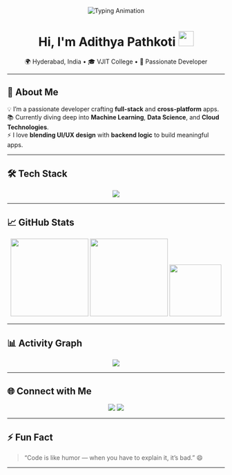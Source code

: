 <!-- Dynamic Banner -->
<p align="center">
  <img src="https://readme-typing-svg.demolab.com?font=Fira+Code&weight=600&size=28&pause=1000&color=4A90E2&center=true&vCenter=true&width=550&lines=Hey+there+👋;I'm+Adithya+Pathkoti;Full-Stack+%26+Mobile+Dev+Enthusiast;Machine+Learning+%26+Cloud+Explorer" alt="Typing Animation" />
</p>

<!-- Waving Hand Animation -->
<h1 align="center">
  Hi, I'm Adithya Pathkoti <img src="https://media.giphy.com/media/hvRJCLFzcasrR4ia7z/giphy.gif" width="35">
</h1>

<p align="center">
  🌍 Hyderabad, India • 🎓 VJIT College • 🚀 Passionate Developer  
</p>

---

## 🚀 About Me

💡 I’m a passionate developer crafting **full-stack** and **cross-platform** apps.  
📚 Currently diving deep into **Machine Learning**, **Data Science**, and **Cloud Technologies**.  
⚡ I love **blending UI/UX design** with **backend logic** to build meaningful apps.  

---

## 🛠 Tech Stack

<p align="center">
  <img src="https://skillicons.dev/icons?i=dart,flutter,js,python,html,css,react,firebase,vercel,github,vscode" />
</p>

---

## 📈 GitHub Stats

<div align="center">

<!-- GitHub Stats -->
<img src="https://github-readme-stats.vercel.app/api?username=adithyapathkoti&show_icons=true&theme=radical" height="180" />

<!-- Streak Stats -->
<img src="https://github-readme-streak-stats.herokuapp.com/?user=adithyapathkoti&theme=radical" height="180" />

<!-- Trophies -->
<img src="https://github-profile-trophy.vercel.app/?username=adithyapathkoti&theme=radical&no-frame=true&row=1" height="120" />

</div>

---

## 📊 Activity Graph

<p align="center">
  <img src="https://github-readme-activity-graph.vercel.app/graph?username=adithyapathkoti&theme=react-dark&hide_border=true" />
</p>

---

## 🌐 Connect with Me

<p align="center">
  <a href="https://www.linkedin.com/in/adithyapathkoti"><img src="https://skillicons.dev/icons?i=linkedin" /></a>
  <a href="mailto:your-email@example.com"><img src="https://skillicons.dev/icons?i=gmail" /></a>
</p>

---

## ⚡ Fun Fact

> “Code is like humor — when you have to explain it, it’s bad.” 😄

---
